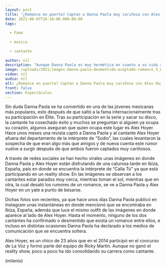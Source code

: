 ```yaml
---
layout: post
title: "¿Romance en puerta? Captan a Danna Paola muy cariñosa con Alex Hoyer"
date: 2021-06-07T16:16:00.000-06:00
tags:
  
  - Fama
  
  - musica
  
  - cantante
  
author: nil
description: "Aunque Danna Paola es muy hermética en cuanto a su vida amorosa, recientemente la captaron muy cariñosa con Alex Hoyer. "
image: /uploads/2021/images-danna-paola-desmentido-aceptado-romance_3_0_1044_650.jpg
video: nil
audio: nil
alt: ¿Romance en puerta? Captan a Danna Paola muy cariñosa con Alex Hoyer
front: false
section: Espectáculos
---
```


Sin duda Danna Paola se ha convertido en una de las jóvenes mexicanas más populares, esto después de que saltó a la fama internacionalmente tras su participación en Élite. Tras su participación en la serie y sacar su disco, la cantante ha cosechado éxito y muchos se preguntan si alguien ya ocupa su corazón, algunos aseguran que quien ocupa este lugar es Alex Hoyer. Hace unos meses una revista captó a Danna Paola y al cantante Alex Hoyer afuera del departamento de la intérprete de “Sodio”, las cuales levantaron la sospecha de que eran algo más que amigos y de nueva cuenta este rumor vuelve a surgir después de que ambos fueron captados muy cariñosos. 

A través de redes sociales se han hecho virales unas imágenes en donde Danna Paola y Alex Hoyer están disfrutando de una calurosa tarde en Ibiza, España, país en donde se encuentra la intérprete de “Calla Tú” ya que está participando en un reality show. En las imágenes se observan a los cantantes estar parados muy cerca, mientras toman el sol, mientras que en otra, la cual desató los rumores de un romance, se ve a Danna Paola y Alex Hoyer en un yate a punto de besarse. 

Dichas fotos son recientes, ya que hace unos días Danna Paola publicó en Instagram unas instantáneas en donde mencionó que se encontraba en Ibiza, España, además que luce el mismo outfit de las imágenes en donde aparece al lado de Alex Hoyer. Hasta el momento, ninguno de los dos cantantes ha confirmado o desmentido que exista un romance entre ellos, e incluso en distintas ocasiones Danna Paola ha declarado a los medios de comunicación que se encuentra soltera. 

Alex Hoyer, es un chico de 23 años que en el 2014 participó en el concurso de La Voz y formó parte del equipo de Ricky Martin. Aunque no ganó el reality show, poco a poco ha ido consolidando su carrera como cantante. 

(milenio)